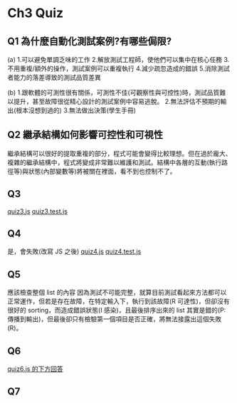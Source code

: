 # Ch3 Quiz

## Q1 為什麼自動化測試案例?有哪些侷限?

(a) 1.可以避免單調乏味的工作 2.解放測試工程師，使他們可以集中在核心任務 3.不用重複/額外的操作，測試案例可以重複執行 4.減少疏忽造成的錯誤 5.消除測試者能力的落差導致的測試品質差異

(b) 1.跟軟體的可測性很有關係，可測性不佳(可觀察性與可控性)時，測試品質難以提升，甚至故障很從精心設計的測試案例中容易逃脫。 2.無法評估不預期的輸出(根本沒想到過的) 3.無法做出決策(學生手冊)

## Q2 繼承結構如何影響可控性和可視性

繼承結構可以很好的提取重複的部分，程式可能會變得比較理想。但在過於龐大、複雜的繼承結構中，程式將變成非常難以維護和測試。結構中各層的互動(執行路徑等)與狀態(內部變數等)將被關在裡面，看不到也控制不了。

## Q3

[quiz3.js](chapters/ch3/src/quiz3.js)
[quiz3.test.js](chapters/ch3/__tests__/quiz3.test.js)

## Q4

是，會失敗(改寫 JS 之後)
[quiz4.js](chapters/ch3/src/quiz4.js)
[quiz4.test.js](chapters/ch3/__tests__/quiz4.test.js)

## Q5

應該檢查整個 list 的內容
因為測試不可能完整，就算目前測試看起來方法都可以正常運作，但若是存在故障，在特定輸入下，執行到該故障(R 可達性)，但卻沒有很好的 sorting，而造成錯誤狀態(I 感染)，且最後排序出來的 list 其實是錯的(P:傳播到輸出)，但最後卻只有檢驗第一個項目是否正確，將無法接露出這個失敗(R)。

## Q6

[quiz6.js 的下方回答](chapters/ch3/src/quiz6.js)

## Q7
